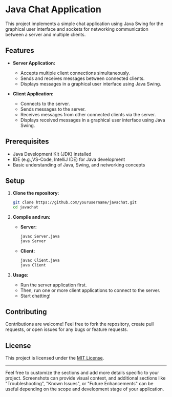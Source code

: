 # Java Chat Application

This project implements a simple chat application using Java Swing for the graphical user interface and sockets for networking communication between a server and multiple clients.

## Features

- **Server Application:**
  - Accepts multiple client connections simultaneously.
  - Sends and receives messages between connected clients.
  - Displays messages in a graphical user interface using Java Swing.

- **Client Application:**
  - Connects to the server.
  - Sends messages to the server.
  - Receives messages from other connected clients via the server.
  - Displays received messages in a graphical user interface using Java Swing.

## Prerequisites

- Java Development Kit (JDK) installed
- IDE (e.g.,VS-Code, IntelliJ IDE) for Java development
- Basic understanding of Java, Swing, and networking concepts

## Setup

1. **Clone the repository:**

   ```bash
   git clone https://github.com/yourusername/javachat.git
   cd javachat
   ```

2. **Compile and run:**

   - **Server:**
     ```bash
     javac Server.java
     java Server
     ```

   - **Client:**
     ```bash
     javac Client.java
     java Client
     ```

3. **Usage:**

   - Run the server application first.
   - Then, run one or more client applications to connect to the server.
   - Start chatting!

## Contributing

Contributions are welcome! Feel free to fork the repository, create pull requests, or open issues for any bugs or feature requests.

## License

This project is licensed under the [MIT License](https://opensource.org/licenses/MIT).

---

Feel free to customize the sections and add more details specific to your project. Screenshots can provide visual context, and additional sections like "Troubleshooting", "Known Issues", or "Future Enhancements" can be useful depending on the scope and development stage of your application.
